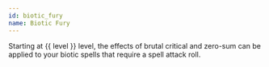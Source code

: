 ```yaml
---
id: biotic_fury
name: Biotic Fury
---
```

Starting at {{ level }} level, the effects of brutal critical and zero-sum can be applied to your biotic spells
that require a spell attack roll.
